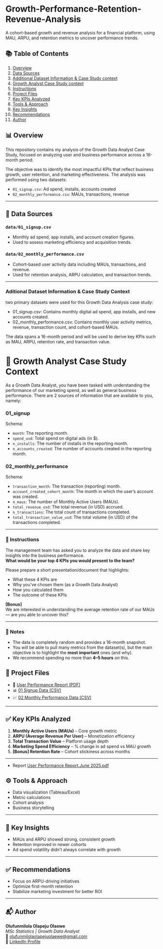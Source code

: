 # Growth-Performance-Retention-Revenue-Analysis

A cohort-based growth and revenue analysis for a financial platform, using MAU, ARPU, and retention metrics to uncover performance trends.

## 📚 Table of Contents

1. [Overview](#-overview)  
2. [Data Sources](#-data-sources)  
3. [Additional Dataset Information & Case Study context](#-aditional-information-about-the-dataset--casestudy-context)  
4. [Growth Analyst Case Study context](#-growth-analyst-case-study-context)  
5. [Instructions](#-instructions)  
6. [Project Files](#-project-files)  
7. [Key KPIs Analyzed](#-key-kpis-analyzed)  
8. [Tools & Approach](#-tools--approach)  
9. [Key Insights](#-key-insights)  
10. [Recommendations](#-recommendations)  
11. [Author](#-author)


## 📊 Overview

This repository contains my analysis of the Growth Data Analyst Case Study, focused on analyzing user and business performance across a 16-month period.

The objective was to identify the most impactful KPIs that reflect business growth, user retention, and marketing effectiveness. The analysis was performed using two datasets:

- `01_signup.csv`: Ad spend, installs, accounts created
- `02_monthly_performance.csv`: MAUs, transactions, revenue

---

## 📂 Data Sources

### `data/01_signup.csv`

- Monthly ad spend, app installs, and account creation figures.
- Used to assess marketing efficiency and acquisition trends.

### `data/02_monthly_performance.csv`
- Cohort-based user activity data including MAUs, transactions, and revenue.
- Used for retention analysis, ARPU calculation, and transaction trends.

---
### Aditional Dataset Information & Case Study Context
  two primary datasets were used for this Growth Data Analysis case study:

- 01_signup.csv: Contains monthly digital ad spend, app installs, and new accounts created.
- 02_monthly_performance.csv: Contains monthly user activity metrics, revenue, transaction count, and cohort-based MAUs.

The data spans a 16-month period and will be used to derive key KPIs such as MAU, ARPU, retention rate, and transaction value.
# 📄 Growth Analyst Case Study Context

As a Growth Data Analyst, you have been tasked with understanding the performance of our marketing spend, as well as general business performance. There are 2 sources of information that are available to you, namely:

### 01_signup
Schema:
- `month`: The reporting month.
- `spend_usd`: Total spend on digital ads (in $).
- `n_installs`: The number of installs in the reporting month.
- `n_accounts_created`: The number of accounts created in the reporting month.

### 02_monthly_performance
Schema:
- `transaction_month`: The transaction (reporting) month.
- `account_created_cohort_month`: The month in which the user’s account was created.
- `n_maus`: The number of Monthly Active Users (MAUs).
- `total_revenue_usd`: The total revenue (in USD) accrued.
- `n_transactions`: The total count of transactions completed.
- `total_transaction_value_usd`: The total volume (in USD) of the transactions completed.

---

### 📌 Instructions

The management team has asked you to analyze the data and share key insights into the business performance.  
**What would be your top 4 KPIs you would present to the team?**

Please prepare a short presentation/document that highlights:
- What these 4 KPIs are
- Why you’ve chosen them (as a Growth Data Analyst)
- How you calculated them
- The outcome of these KPIs

**[Bonus]**  
We are interested in understanding the average retention rate of our MAUs — are you able to uncover this?

---

### 📝 Notes
- The data is completely random and provides a 16-month snapshot.
- You will be able to pull many metrics from the dataset(s), but the main objective is to highlight the **most important** ones (and why).
- We recommend spending no more than **4–5 hours** on this.





## 📄 Project Files

- 📘 [User Performance Report (PDF)](./User_Performance_Report.pdf)
- 📊 [01 Signup Data (CSV)](./data/01_signup.csv)
- 📈 [02 Monthly Performance Data (CSV)](./data/02_monthly_performance.csv)

---

## ✅ Key KPIs Analyzed

1. **Monthly Active Users (MAUs)** – Core growth metric
2. **ARPU (Average Revenue Per User)** – Monetization efficiency
3. **Total Transaction Value** – Platform usage depth
4. **Marketing Spend Efficiency** – % change in ad spend vs MAU growth
5. **[Bonus] Retention Rate** – Cohort stickiness across months

---
- Report
  [User Performance Report.June 2025.pdf](https://github.com/user-attachments/files/20777984/User.Performance.Report.June.2025.pdf)

## ⚙️ Tools & Approach

- Data visualization (Tableau/Excel)
- Metric calculations
- Cohort analysis
- Business storytelling

---

## 📌 Key Insights

- MAUs and ARPU showed strong, consistent growth
- Retention improved in newer cohorts
- Ad spend volatility didn’t always correlate with growth

---

## ✅ Recommendations

- Focus on ARPU-driving initiatives
- Optimize first-month retention
- Stabilize marketing investment for better ROI

---

## 📬 Author

**Olufunmilola Olapeju Olaewe**  
_MSc Statistics | Growth Data Analyst_  
📧 olufunmilolaolapejuolaewe@gmail.com  
🔗 [LinkedIn Profile](https://www.linkedin.com/in/olufunmilolaolaewe/)

